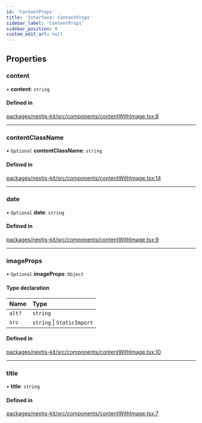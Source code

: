 ```yaml
---
id: 'ContentProps'
title: 'Interface: ContentProps'
sidebar_label: 'ContentProps'
sidebar_position: 0
custom_edit_url: null
---
```


## Properties

### content

• **content**: `string`

#### Defined in

[packages/nextjs-kit/src/components/contentWithImage.tsx:8](https://github.com/pantheon-systems/decoupled-kit-js/blob/5ccd9d50b/packages/nextjs-kit/src/components/contentWithImage.tsx#L8)

---

### contentClassName

• `Optional` **contentClassName**: `string`

#### Defined in

[packages/nextjs-kit/src/components/contentWithImage.tsx:14](https://github.com/pantheon-systems/decoupled-kit-js/blob/5ccd9d50b/packages/nextjs-kit/src/components/contentWithImage.tsx#L14)

---

### date

• `Optional` **date**: `string`

#### Defined in

[packages/nextjs-kit/src/components/contentWithImage.tsx:9](https://github.com/pantheon-systems/decoupled-kit-js/blob/5ccd9d50b/packages/nextjs-kit/src/components/contentWithImage.tsx#L9)

---

### imageProps

• `Optional` **imageProps**: `Object`

#### Type declaration

| Name   | Type                       |
| :----- | :------------------------- |
| `alt?` | `string`                   |
| `src`  | `string` \| `StaticImport` |

#### Defined in

[packages/nextjs-kit/src/components/contentWithImage.tsx:10](https://github.com/pantheon-systems/decoupled-kit-js/blob/5ccd9d50b/packages/nextjs-kit/src/components/contentWithImage.tsx#L10)

---

### title

• **title**: `string`

#### Defined in

[packages/nextjs-kit/src/components/contentWithImage.tsx:7](https://github.com/pantheon-systems/decoupled-kit-js/blob/5ccd9d50b/packages/nextjs-kit/src/components/contentWithImage.tsx#L7)
